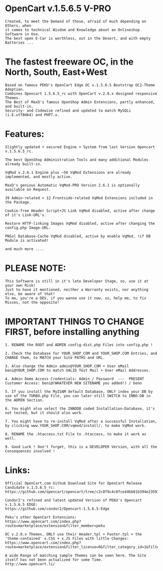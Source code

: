 # OpenCart v.1.5.6.5 V-PRO
	Created, to meet the Demand of those, afraid of much depending on Others, when 
	it comes to technical Wisdom and Knowledge about an Onlineshop Software in Use.
	The best open E-Car is worthless, out in the Desert, and with empty Batteries ...

# The fastest freeware OC, in the North, South, East+West
    Based on famous PEKU's OpenCart Edge OC v.1.5.6.5 Bootstrap OC2-Theme Adoption.
    Combines Opencart 1.5.6.5_rc with OpenCart v.2.0.x designed responsive Themes.
    The Best of MaxD's famous OpenShop Admin Extensions, partly enhanced, and built-in.
    Security- and Codewise refined and updated to match MySQLi (i.E.utf8mb4) and PHP7.x.

# Features:
    Slightly updated + secured Engine + System from last Version Opencart v.1.5.6.5_rc.
    
    The best OpenShop Administration Tools and many additional Modules already built-in.
    
    VqMod v.2.6.1 Engine plus ~50 VqMod Extensions are already implemented, and mostly active.
    
    MaxD's genious Automatic VqMod-PRO Version 2.6.1 is optionally available on Request. 
    
    39 Admin-related + 12 Frontside-related VqMod Extensions included in the Package.
    
    Cookie-free Header Script+JS Link VqMod disabled, active after change of it's Link-URL's.
    
    Restore HTTP-linking Images VqMod disabled, active after changing the config.php Image-URL.
    
    PNSol Database-Cache VqMod disabled, active by enable VqMod, !if DB Module is activated!
    
    and much more ....

# PLEASE NOTE:
    This Software is still in it's late Developer Stage, so, use it at your own Risk!
    Just to have it mentioned, neither a Warranty exists, nor anything else, be aware of that!
    To me, you're a DEV, if you wanna use it now, so, help me, to fix Misses, not the opposite!

# IMPORTANT THINGS TO CHANGE FIRST, before installing anything
    1. RENAME the ROOT and ADMIN config-dist.php Files into config.php !

    2. Check the Database for YOUR_SHOP_COM and YOUR_SHOP.COM Entries, and CHANGE them, to MATCH your Site PATHS and URL.

    3. Also change the Admin admin@YOUR_SHOP.COM + User eMail beni@YOUR_SHOP.COM to match VALID Test Mail + User eMail Addresses.

    4. Admin Demo Access Credentials: Admin / Password  ---  PRESENT Customer Access: beni@(WHATEVER NEW SITENAME you added!) / beno

    5. If you install the MyISAM default Database, ONLY index your DB by use of the TURBO.php File, you can later still SWITCH to INNO-DB in the ADMIN Section.

    6. You might also select the INNODB coded Installation-Database, it's not tested, but it should also work.

    7. You might have to re-install VqMod after a successful Installation, by clicking www.YOUR_SHOP.COM/vqmod/install/, to make VqMod work.

    8. RENAME the .htaccess.txt File to .htaccess, to make it work as well.

    9. Good Luck ! Don't forget, this is a DEVELOPER Version, with all the Consequences involved !

# Links:
    Official OpenCart.com Github Download Site for OpenCart Release Candidate v.1.5.6.5_rc:
    https://github.com/opencart/opencart/tree/c2c8f9c4c8fce44bb81b394e235913306fb75707
    
    Condor2's refined and latest updated Version of PEKU's Opencart v.1.5.6.5 EDGE:     
    https://github.com/condor2/Opencart-1.5.6.5-Edge
    
    Peku's other OpenCart Extensions:     
    https://www.opencart.com/index.php?route=marketplace/extension&filter_member=peku
    
    OC v.2.0.x Themes, ONLY use their Header.tpl + Footer.tpl + the 'theme-contained' x.CSS + x.JS Files with little Changes:     
    https://www.opencart.com/index.php?route=marketplace/extension&filter_license=0&filter_category_id=1&filter_download_id=41
    
    A wide Range of matching sample Themes can be seen here. The Site itself has not been actualized for some Time.
    http://www.opencart.li/
